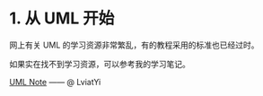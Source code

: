 # 1. 从 UML 开始

网上有关 UML 的学习资源非常繁乱，有的教程采用的标准也已经过时。  

如果实在找不到学习资源，可以参考我的学习笔记。  

[UML Note](../../UMLNOTE/UML-note.md) —— @ LviatYi  
